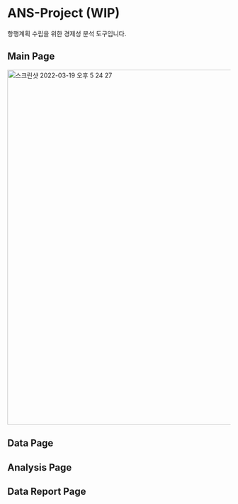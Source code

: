 # ANS-Project (WIP)

항행계획 수립을 위한 경제성 분석 도구입니다.

## Main Page

<img width="800" alt="스크린샷 2022-03-19 오후 5 24 27" src="https://user-images.githubusercontent.com/26535030/159113790-643a0d36-e491-428b-9f5e-fff6943ae009.png">

## Data Page

## Analysis Page

## Data Report Page
